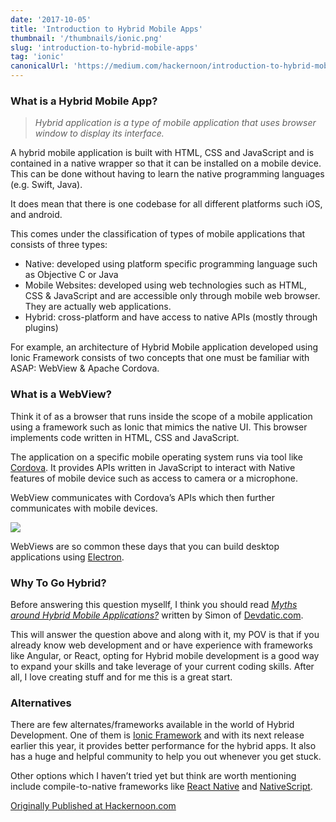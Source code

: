 ```yaml
---
date: '2017-10-05'
title: 'Introduction to Hybrid Mobile Apps'
thumbnail: '/thumbnails/ionic.png'
slug: 'introduction-to-hybrid-mobile-apps'
tag: 'ionic'
canonicalUrl: 'https://medium.com/hackernoon/introduction-to-hybrid-mobile-apps-c97720b30557'
---
```


### What is a Hybrid Mobile App?

> _Hybrid application is a type of mobile application that uses browser window to display its interface._

A hybrid mobile application is built with HTML, CSS and JavaScript and is contained in a native wrapper so that it can be installed on a mobile device. This can be done without having to learn the native programming languages (e.g. Swift, Java).

It does mean that there is one codebase for all different platforms such iOS, and android.

This comes under the classification of types of mobile applications that consists of three types:

- Native: developed using platform specific programming language such as Objective C or Java
- Mobile Websites: developed using web technologies such as HTML, CSS & JavaScript and are accessible only through mobile web browser. They are actually web applications.
- Hybrid: cross-platform and have access to native APIs (mostly through plugins)

For example, an architecture of Hybrid Mobile application developed using Ionic Framework consists of two concepts that one must be familiar with ASAP: WebView & Apache Cordova.

### What is a WebView?

Think it of as a browser that runs inside the scope of a mobile application using a framework such as Ionic that mimics the native UI. This browser implements code written in HTML, CSS and JavaScript.

The application on a specific mobile operating system runs via tool like [Cordova](https://cordova.apache.org/). It provides APIs written in JavaScript to interact with Native features of mobile device such as access to camera or a microphone.

WebView communicates with Cordova’s APIs which then further communicates with mobile devices.

<img src='https://cdn-images-1.medium.com/max/800/1*hdwWntqxD-qOL8vf87DmAQ.png' />

WebViews are so common these days that you can build desktop applications using [Electron](http://electron.atom.io/).

### Why To Go Hybrid?

Before answering this question mysellf, I think you should read [_Myths around Hybrid Mobile Applications?_](https://devdactic.com/myth-hybrid-development/) written by Simon of [Devdatic.com](https://devdactic.com/).

This will answer the question above and along with it, my POV is that if you already know web development and or have experience with frameworks like Angular, or React, opting for Hybrid mobile development is a good way to expand your skills and take leverage of your current coding skills. After all, I love creating stuff and for me this is a great start.

### Alternatives

There are few alternates/frameworks available in the world of Hybrid Development. One of them is [Ionic Framework](https://ionicframework.com/) and with its next release earlier this year, it provides better performance for the hybrid apps. It also has a huge and helpful community to help you out whenever you get stuck.

Other options which I haven’t tried yet but think are worth mentioning include compile-to-native frameworks like [React Native](https://facebook.github.io/react-native/) and [NativeScript](https://www.nativescript.org/).

[Originally Published at Hackernoon.com](https://medium.com/hackernoon/introduction-to-hybrid-mobile-apps-c97720b30557)
